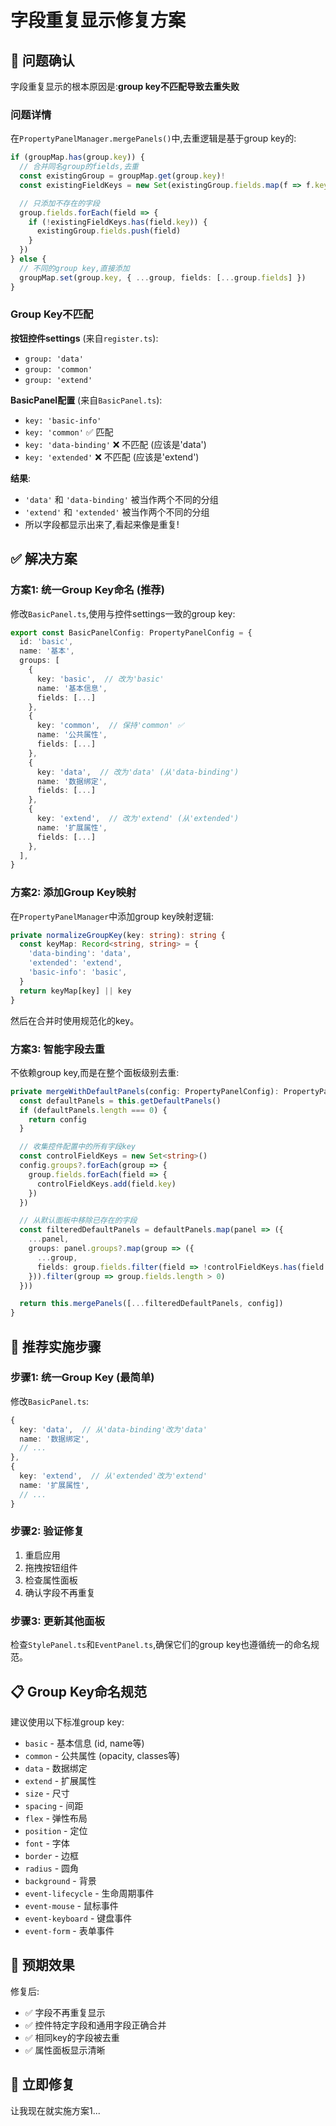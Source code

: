 # 字段重复显示修复方案

## 🎯 问题确认

字段重复显示的根本原因是:**group key不匹配导致去重失败**

### 问题详情

在`PropertyPanelManager.mergePanels()`中,去重逻辑是基于group key的:

```typescript
if (groupMap.has(group.key)) {
  // 合并同名group的fields,去重
  const existingGroup = groupMap.get(group.key)!
  const existingFieldKeys = new Set(existingGroup.fields.map(f => f.key))

  // 只添加不存在的字段
  group.fields.forEach(field => {
    if (!existingFieldKeys.has(field.key)) {
      existingGroup.fields.push(field)
    }
  })
} else {
  // 不同的group key,直接添加
  groupMap.set(group.key, { ...group, fields: [...group.fields] })
}
```

### Group Key不匹配

**按钮控件settings** (来自`register.ts`):

- `group: 'data'`
- `group: 'common'`
- `group: 'extend'`

**BasicPanel配置** (来自`BasicPanel.ts`):

- `key: 'basic-info'`
- `key: 'common'` ✅ 匹配
- `key: 'data-binding'` ❌ 不匹配 (应该是'data')
- `key: 'extended'` ❌ 不匹配 (应该是'extend')

**结果**:

- `'data'` 和 `'data-binding'` 被当作两个不同的分组
- `'extend'` 和 `'extended'` 被当作两个不同的分组
- 所以字段都显示出来了,看起来像是重复!

## ✅ 解决方案

### 方案1: 统一Group Key命名 (推荐)

修改`BasicPanel.ts`,使用与控件settings一致的group key:

```typescript
export const BasicPanelConfig: PropertyPanelConfig = {
  id: 'basic',
  name: '基本',
  groups: [
    {
      key: 'basic',  // 改为'basic'
      name: '基本信息',
      fields: [...]
    },
    {
      key: 'common',  // 保持'common' ✅
      name: '公共属性',
      fields: [...]
    },
    {
      key: 'data',  // 改为'data' (从'data-binding')
      name: '数据绑定',
      fields: [...]
    },
    {
      key: 'extend',  // 改为'extend' (从'extended')
      name: '扩展属性',
      fields: [...]
    },
  ],
}
```

### 方案2: 添加Group Key映射

在`PropertyPanelManager`中添加group key映射逻辑:

```typescript
private normalizeGroupKey(key: string): string {
  const keyMap: Record<string, string> = {
    'data-binding': 'data',
    'extended': 'extend',
    'basic-info': 'basic',
  }
  return keyMap[key] || key
}
```

然后在合并时使用规范化的key。

### 方案3: 智能字段去重

不依赖group key,而是在整个面板级别去重:

```typescript
private mergeWithDefaultPanels(config: PropertyPanelConfig): PropertyPanelConfig {
  const defaultPanels = this.getDefaultPanels()
  if (defaultPanels.length === 0) {
    return config
  }

  // 收集控件配置中的所有字段key
  const controlFieldKeys = new Set<string>()
  config.groups?.forEach(group => {
    group.fields.forEach(field => {
      controlFieldKeys.add(field.key)
    })
  })

  // 从默认面板中移除已存在的字段
  const filteredDefaultPanels = defaultPanels.map(panel => ({
    ...panel,
    groups: panel.groups?.map(group => ({
      ...group,
      fields: group.fields.filter(field => !controlFieldKeys.has(field.key))
    })).filter(group => group.fields.length > 0)
  }))

  return this.mergePanels([...filteredDefaultPanels, config])
}
```

## 🚀 推荐实施步骤

### 步骤1: 统一Group Key (最简单)

修改`BasicPanel.ts`:

```typescript
{
  key: 'data',  // 从'data-binding'改为'data'
  name: '数据绑定',
  // ...
},
{
  key: 'extend',  // 从'extended'改为'extend'
  name: '扩展属性',
  // ...
}
```

### 步骤2: 验证修复

1. 重启应用
2. 拖拽按钮组件
3. 检查属性面板
4. 确认字段不再重复

### 步骤3: 更新其他面板

检查`StylePanel.ts`和`EventPanel.ts`,确保它们的group key也遵循统一的命名规范。

## 📋 Group Key命名规范

建议使用以下标准group key:

- `basic` - 基本信息 (id, name等)
- `common` - 公共属性 (opacity, classes等)
- `data` - 数据绑定
- `extend` - 扩展属性
- `size` - 尺寸
- `spacing` - 间距
- `flex` - 弹性布局
- `position` - 定位
- `font` - 字体
- `border` - 边框
- `radius` - 圆角
- `background` - 背景
- `event-lifecycle` - 生命周期事件
- `event-mouse` - 鼠标事件
- `event-keyboard` - 键盘事件
- `event-form` - 表单事件

## 🎯 预期效果

修复后:

- ✅ 字段不再重复显示
- ✅ 控件特定字段和通用字段正确合并
- ✅ 相同key的字段被去重
- ✅ 属性面板显示清晰

## 🔧 立即修复

让我现在就实施方案1...
